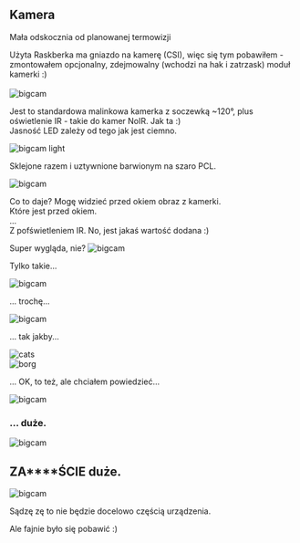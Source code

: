 ## Kamera

Mała odskocznia od planowanej termowizji

Użyta Raskberka ma gniazdo na kamerę (CSI), więc się tym pobawiłem - zmontowałem opcjonalny, zdejmowalny (wchodzi na hak i zatrzask) moduł kamerki :)<br>
<br>
![bigcam](_pics/pic_bigcam_mod_02.jpg)<br>

Jest to standardowa malinkowa kamerka z soczewką ~120°, plus oświetlenie IR - takie do kamer NoIR. Jak ta :)<br>
Jasność LED zależy od tego jak jest ciemno.

![bigcam light](_pics/pic_ir_light01.jpg)

Sklejone razem i uztywnione barwionym na szaro PCL.

![bigcam](_pics/pic_bigcam_mod_03.jpg)

Co to daje? Mogę widzieć przed okiem obraz z kamerki.<br>
Które jest przed okiem.<br>
...<br>
Z pofświetleniem IR. No, jest jakaś wartość dodana :)

Super wygląda, nie?
![bigcam](_pics/pic_bigcam_01.jpg)

Tylko takie...

![bigcam](_pics/pic_bigcam_02.jpg)

... trochę...

![bigcam](_pics/pic_bigcam_03.jpg)

... tak jakby...

![cats](_pics/pic_catsmeme01.jpg)<br>
![borg](_pics/pic_borg01.jpg)

... OK, to też, ale chciałem powiedzieć...

![bigcam](_pics/pic_bigcam_04.jpg)

### ... duże.

![bigcam](_pics/pic_bigcam_05.jpg)

## ZA****ŚCIE duże.

![bigcam](_pics/pic_bigcam_06.jpg)

Sądzę zę to nie będzie docelowo częścią urządzenia.

Ale fajnie było się pobawić :)